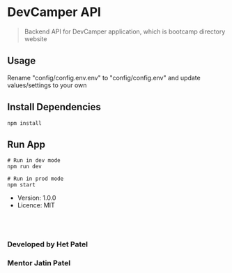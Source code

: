 # DevCamper API

> Backend API for DevCamper application, which is bootcamp directory website

## Usage

Rename "config/config.env.env" to "config/config.env" and update values/settings to your own

##  Install Dependencies
```
npm install
```

## Run App

```
# Run in dev mode
npm run dev

# Run in prod mode
npm start
```

- Version: 1.0.0
- Licence: MIT

<br/><br/>
### Developed by Het Patel
### Mentor Jatin Patel

